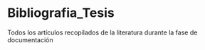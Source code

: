 Bibliografia_Tesis
==================

Todos los artículos recopilados de la literatura durante la fase de documentación
